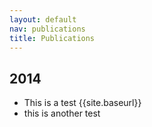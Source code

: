 ```yaml
---
layout: default
nav: publications
title: Publications
---
```


2014
----
* This is a test {{site.baseurl}}
* this is another test